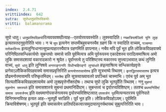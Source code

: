 ```yaml
---
index:  2.4.71
vrittiindex:  642
sutra:  सुपोधातुप्रातिपदिकयोः
vritti:  balamanorama 
---
```


सुपो धातु। `धातुप्रातिपदिकयो`रित्यवयवषष्ठीत्याह--एतयोरवयवस्येति। लुक्स्यादिति। `ण्यक्षत्रियार्षञितो यूनि लुक्` इत्यतस्तदनुवृत्तेरिति भावः। न च `सुप` इत्यनेन सप्तमीबहुवचनस्यैव ग्रहणं किं न स्यादिति वाच्यम्, `पञ्चम्याः स्तोकादिभ्यः` इत्यलुग्विधानात्सुप्प्रत्याहारस्यैवात्र ग्रहणमिति ज्ञापनात्। नचैव मपि पूर्वं भूत इति लोकिकविग्रहवाक्ये परिनिष्ठितसन्धिकार्ययोः सुबन्तयोः समासे सति पूर्वमित्यत्र अमि पूर्वरूपस्य एकादेशस्य परादित्वमाश्रित्य अमो लुकि समासदशायां वकारादकारो न श्रूयेत। पूर्वान्तत्वे तु परिशिष्टस्य मकारस्य सुप्त्वाऽभावात् कथं लुगिति वाच्यं, `सुपो धातु` इति लुग्विषये `अन्तरङ्गानपि विधीन्बहिरङ्गो लुग्बाधते` #इत्याश्रित्य सन्धिकार्यप्रवृत्तेः प्रागेवाऽलौकिकविग्रहवाक्ये समासप्रवृत्तिरिति `प्रत्ययोत्तरपदयोश्च` इति सूत्रभाष्ये स्थितम्। `कृत्तद्धितसमासाश्च` इत्यत्र प्रौढमनोरमायामपि परिष्कृतमिदम्। `भस्त्रैषा` इति सूत्रव्याख्यावलरे प्रपञ्चितं चास्माभिः। एवंच पूर्व अम् भूत सित्यलौकिकविग्रहदशायामेव अमो लुक्प्रवृत्तेर्नोक्तदोषः। तथाच सुपो लुकि भूतपूर्वेति स्थितम्। ननु `सुबन्तं सुबन्तेन समस्यते` इति समासशास्त्रे सुबन्तं प्रथमानिर्दिष्टम्। सुबन्तत्वं च द्वयोरप्यविशिष्टम्। ततश्च `प्रथमानिर्दिष्टं समास उपसर्जनम्` इति वक्ष्यमाणोपसर्जनत्वस्य द्वयोरप्यविशिष्टत्वात् `उपसर्जनं पूर्व`मित्यन्यतरस्य पूर्वनिपाते विनिगमनाविरह इत्यत आह--भूतपूर्वे चरडिति। पूर्वं भूत इति। लौकिकविग्रहोऽयम्। पूर्वमिति क्रियाविशेषणम्। भूतपूर्व इति समासत्वेन प्रातिपदिकत्वात्समुदायात्पुनर्यथायथं सुबुत्पत्तिरिति भावः।

